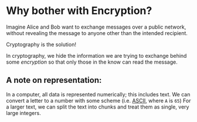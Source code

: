 
# Why bother with Encryption?

Imagine Alice and Bob want to exchange messages over a public network, without revealing the message to anyone other than the intended recipient.

Cryptography is the solution!

In cryptography, we hide the information we are trying to exchange behind some *encryption* so that only those in the know can read the message.


## A note on representation:
In a computer, all data is represented numerically; this includes text. We can convert a letter to a number with some scheme (i.e. [ASCII](https://en.wikipedia.org/wiki/ASCII), where `A` is `65`)
For a larger text, we can split the text into chunks and treat them as single, very large integers.


